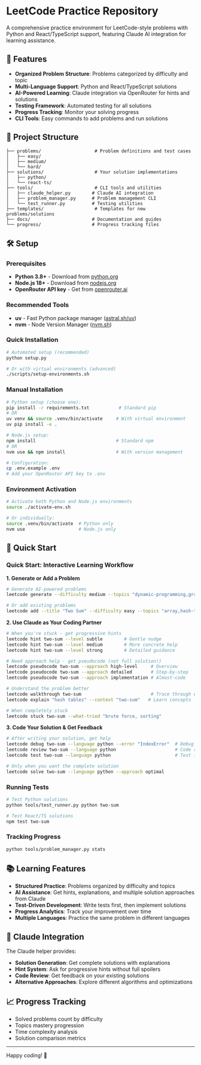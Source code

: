 # LeetCode Practice Repository

A comprehensive practice environment for LeetCode-style problems with Python and React/TypeScript support, featuring Claude AI integration for learning assistance.

## 🚀 Features

- **Organized Problem Structure**: Problems categorized by difficulty and topic
- **Multi-Language Support**: Python and React/TypeScript solutions
- **AI-Powered Learning**: Claude integration via OpenRouter for hints and solutions
- **Testing Framework**: Automated testing for all solutions
- **Progress Tracking**: Monitor your solving progress
- **CLI Tools**: Easy commands to add problems and run solutions

## 📁 Project Structure

```
├── problems/                    # Problem definitions and test cases
│   ├── easy/
│   ├── medium/
│   └── hard/
├── solutions/                   # Your solution implementations
│   ├── python/
│   └── react-ts/
├── tools/                       # CLI tools and utilities
│   ├── claude_helper.py        # Claude AI integration
│   ├── problem_manager.py      # Problem management CLI
│   └── test_runner.py          # Testing utilities
├── templates/                   # Templates for new problems/solutions
├── docs/                       # Documentation and guides
└── progress/                   # Progress tracking files
```

## 🛠️ Setup

### Prerequisites

- **Python 3.8+** - Download from [python.org](https://python.org)
- **Node.js 18+** - Download from [nodejs.org](https://nodejs.org)  
- **OpenRouter API key** - Get from [openrouter.ai](https://openrouter.ai)

### Recommended Tools

- **uv** - Fast Python package manager ([astral.sh/uv](https://astral.sh/uv))
- **nvm** - Node Version Manager ([nvm.sh](https://nvm.sh))

### Quick Installation

```bash
# Automated setup (recommended)
python setup.py

# Or with virtual environments (advanced)
./scripts/setup-environments.sh
```

### Manual Installation

```bash
# Python setup (choose one):
pip install -r requirements.txt           # Standard pip
# OR
uv venv && source .venv/bin/activate     # With virtual environment
uv pip install -e .

# Node.js setup:
npm install                              # Standard npm
# OR  
nvm use && npm install                   # With version management

# Configuration:
cp .env.example .env
# Add your OpenRouter API key to .env
```

### Environment Activation

```bash
# Activate both Python and Node.js environments
source ./activate-env.sh

# Or individually:
source .venv/bin/activate  # Python only
nvm use                    # Node.js only
```

## 🎯 Quick Start

### Quick Start: Interactive Learning Workflow

**1. Generate or Add a Problem**
```bash
# Generate AI-powered problems
leetcode generate --difficulty medium --topics "dynamic-programming,graphs"

# Or add existing problems
leetcode add --title "Two Sum" --difficulty easy --topics "array,hash-table"
```

**2. Use Claude as Your Coding Partner**
```bash
# When you're stuck - get progressive hints
leetcode hint two-sum --level subtle        # Gentle nudge
leetcode hint two-sum --level medium        # More concrete help  
leetcode hint two-sum --level strong        # Detailed guidance

# Need approach help - get pseudocode (not full solution!)
leetcode pseudocode two-sum --approach high-level     # Overview
leetcode pseudocode two-sum --approach detailed       # Step-by-step
leetcode pseudocode two-sum --approach implementation # Almost-code

# Understand the problem better
leetcode walkthrough two-sum                          # Trace through examples
leetcode explain "hash tables" --context "two-sum"   # Learn concepts

# When completely stuck
leetcode stuck two-sum --what-tried "brute force, sorting"
```

**3. Code Your Solution & Get Feedback**
```bash
# After writing your solution, get help
leetcode debug two-sum --language python --error "IndexError"  # Debug issues
leetcode review two-sum --language python                      # Code review
leetcode test two-sum --language python                        # Test it

# Only when you want the complete solution
leetcode solve two-sum --language python --approach optimal
```

### Running Tests
```bash
# Test Python solutions
python tools/test_runner.py python two-sum

# Test React/TS solutions
npm test two-sum
```

### Tracking Progress
```bash
python tools/problem_manager.py stats
```

## 📚 Learning Features

- **Structured Practice**: Problems organized by difficulty and topics
- **AI Assistance**: Get hints, explanations, and multiple solution approaches from Claude
- **Test-Driven Development**: Write tests first, then implement solutions
- **Progress Analytics**: Track your improvement over time
- **Multiple Languages**: Practice the same problem in different languages

## 🤖 Claude Integration

The Claude helper provides:
- **Solution Generation**: Get complete solutions with explanations
- **Hint System**: Ask for progressive hints without full spoilers
- **Code Review**: Get feedback on your existing solutions
- **Alternative Approaches**: Explore different algorithms and optimizations

## 📈 Progress Tracking

- Solved problems count by difficulty
- Topics mastery progression
- Time complexity analysis
- Solution comparison metrics

---

Happy coding! 🎉